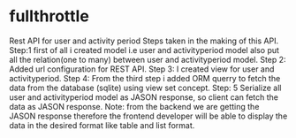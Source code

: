 # fullthrottle
Rest API for user and activity period
Steps taken in the making of this API.
Step:1
first of all i created model i.e user and activityperiod model also put all the relation(one to many) between user and activityperiod model.
Step 2:
Added url configuration for REST API.
Step 3:
I created view for user and activityperiod.
Step 4:
From the third step i added ORM querry to fetch the data from the database  (sqlite) using view set concept.
Step: 5
Serialize all user and activityperiod model as JASON response, so client can fetch the data as JASON response.
Note: from the backend we are getting the JASON response therefore the frontend developer will be able to display the data in the desired format like table and list format. 


